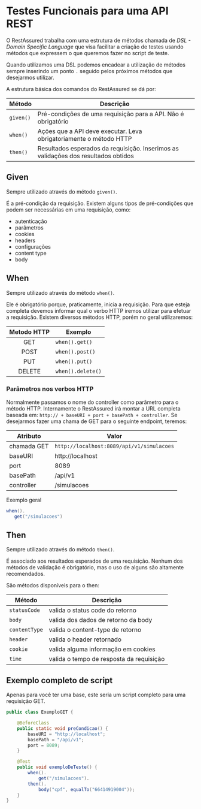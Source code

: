 # Testes Funcionais para uma API REST

O RestAssured trabalha com uma estrutura de métodos chamada de *DSL - Domain Specific Language* que visa facilitar a criação de testes usando métodos que expressem o que queremos fazer no script de teste.

Quando utilizamos uma DSL podemos encadear a utilização de métodos sempre inserindo um ponto `.` seguido pelos próximos métodos que desejarmos utilizar.

A estrutura básica dos comandos do RestAssured se dá por:

| Método | Descrição |
|--------|-----------|
| `given()` | Pré-condições de uma requisição para a API. Não é obrigatório |
| `when()` | Ações que a API deve executar. Leva obrigatoriamente o método HTTP |
| `then()` | Resultados esperados da requisição. Inserimos as validações dos resultados obtidos |

## Given

Sempre utilizado através do método `given()`.

É a pré-condição da requisição. Existem alguns tipos de pré-condições que podem ser necessárias em uma requisição, como: 
* autenticação
* parâmetros
* cookies
* headers
* configurações
* content type
* body

## When

Sempre utilizado através do método `when()`.

Ele é obrigatório porque, praticamente, inicia a requisição. Para que esteja completa devemos informar qual o verbo HTTP iremos utilizar para efetuar a requisição. Existem diversos métodos HTTP, porém no geral utilizaremos:

| Metodo HTTP | Exemplo | 
|:-----------:|---------|
| GET | `when().get()` |
| POST | `when().post()` |
| PUT | `when().put()` |
| DELETE | `when().delete()` |

### Parâmetros nos verbos HTTP

Normalmente passamos o nome do controller como parâmetro para o método HTTP. Internamente o RestAssured irá montar a URL completa baseada em: `http:// + baseURI + port + basePath + controller`. Se desejarmos fazer uma chama de GET para o seguinte endpoint, teremos:

| Atributo | Valor |
|----------|-------|
| chamada GET | `http://localhost:8089/api/v1/simulacoes` |
| baseURI | http://localhost |
| port | 8089 |
| basePath | /api/v1 |
| controller | /simulacoes |

Exemplo geral

```java
when().
   get("/simulacoes")
```
 
## Then

Sempre utilizado através do método `then()`.

É associado aos resultados esperados de uma requisição. Nenhum dos métodos de validação é obrigatório, mas o uso de alguns são altamente recomendados.

São métodos disponíveis para o then:

| Método | Descrição |
|--------|-----------|
| `statusCode` | valida o status code do retorno |
| `body` | valida dos dados de retorno da body |
| `contentType` | valida o content-type de retorno |
| `header` | valida o header retornado |
| `cookie` | valida alguma informação em cookies |
| `time` | valida o tempo de resposta da requisição |


## Exemplo completo de script

Apenas para você ter uma base, este seria um script completo para uma requisição GET.

```java
public class ExemploGET {

    @BeforeClass
    public static void preCondicao() {
        baseURI = "http://localhost";
        basePath = "/api/v1";
        port = 8089;
    }

    @Test
    public void exemploDeTeste() {
        when().
            get("/simulacoes").
        then().
            body("cpf", equalTo("66414919004"));
    }
}
```
